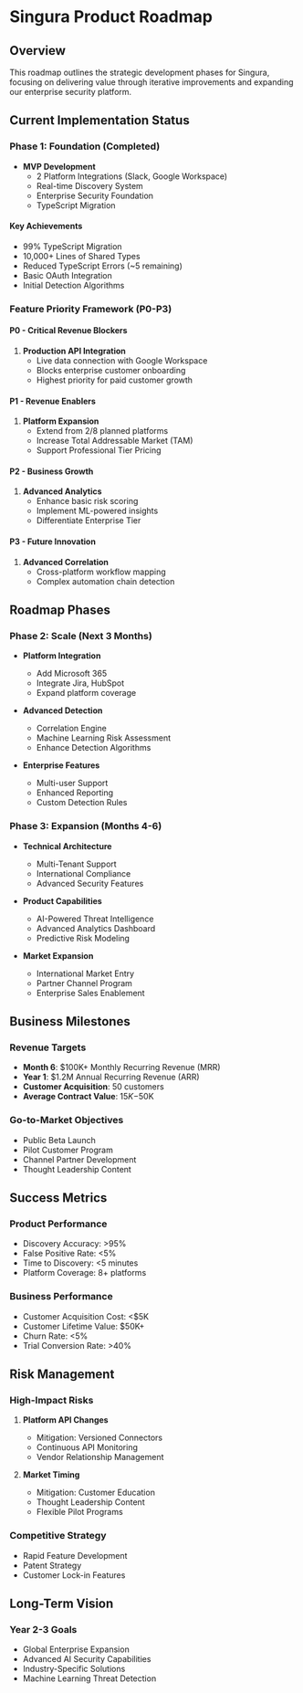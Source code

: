 # Singura Product Roadmap

## Overview

This roadmap outlines the strategic development phases for Singura, focusing on delivering value through iterative improvements and expanding our enterprise security platform.

## Current Implementation Status

### Phase 1: Foundation (Completed)
- **MVP Development**
  - 2 Platform Integrations (Slack, Google Workspace)
  - Real-time Discovery System
  - Enterprise Security Foundation
  - TypeScript Migration

#### Key Achievements
- 99% TypeScript Migration
- 10,000+ Lines of Shared Types
- Reduced TypeScript Errors (~5 remaining)
- Basic OAuth Integration
- Initial Detection Algorithms

### Feature Priority Framework (P0-P3)

#### P0 - Critical Revenue Blockers
1. **Production API Integration**
   - Live data connection with Google Workspace
   - Blocks enterprise customer onboarding
   - Highest priority for paid customer growth

#### P1 - Revenue Enablers
1. **Platform Expansion**
   - Extend from 2/8 planned platforms
   - Increase Total Addressable Market (TAM)
   - Support Professional Tier Pricing

#### P2 - Business Growth
1. **Advanced Analytics**
   - Enhance basic risk scoring
   - Implement ML-powered insights
   - Differentiate Enterprise Tier

#### P3 - Future Innovation
1. **Advanced Correlation**
   - Cross-platform workflow mapping
   - Complex automation chain detection

## Roadmap Phases

### Phase 2: Scale (Next 3 Months)
- **Platform Integration**
  - Add Microsoft 365
  - Integrate Jira, HubSpot
  - Expand platform coverage

- **Advanced Detection**
  - Correlation Engine
  - Machine Learning Risk Assessment
  - Enhance Detection Algorithms

- **Enterprise Features**
  - Multi-user Support
  - Enhanced Reporting
  - Custom Detection Rules

### Phase 3: Expansion (Months 4-6)
- **Technical Architecture**
  - Multi-Tenant Support
  - International Compliance
  - Advanced Security Features

- **Product Capabilities**
  - AI-Powered Threat Intelligence
  - Advanced Analytics Dashboard
  - Predictive Risk Modeling

- **Market Expansion**
  - International Market Entry
  - Partner Channel Program
  - Enterprise Sales Enablement

## Business Milestones

### Revenue Targets
- **Month 6**: $100K+ Monthly Recurring Revenue (MRR)
- **Year 1**: $1.2M Annual Recurring Revenue (ARR)
- **Customer Acquisition**: 50 customers
- **Average Contract Value**: $15K-$50K

### Go-to-Market Objectives
- Public Beta Launch
- Pilot Customer Program
- Channel Partner Development
- Thought Leadership Content

## Success Metrics

### Product Performance
- Discovery Accuracy: >95%
- False Positive Rate: <5%
- Time to Discovery: <5 minutes
- Platform Coverage: 8+ platforms

### Business Performance
- Customer Acquisition Cost: <$5K
- Customer Lifetime Value: $50K+
- Churn Rate: <5%
- Trial Conversion Rate: >40%

## Risk Management

### High-Impact Risks
1. **Platform API Changes**
   - Mitigation: Versioned Connectors
   - Continuous API Monitoring
   - Vendor Relationship Management

2. **Market Timing**
   - Mitigation: Customer Education
   - Thought Leadership Content
   - Flexible Pilot Programs

### Competitive Strategy
- Rapid Feature Development
- Patent Strategy
- Customer Lock-in Features

## Long-Term Vision

### Year 2-3 Goals
- Global Enterprise Expansion
- Advanced AI Security Capabilities
- Industry-Specific Solutions
- Machine Learning Threat Detection